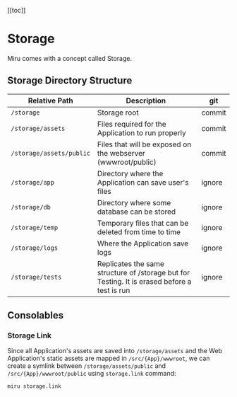 <!--
Storage
    intro

-->

[[toc]]

# Storage

Miru comes with a concept called Storage.
<!--
Applications need to store and retrive files.
Some files are required for an Application to run properly, for example:
images, javascripts, css files, json files, and etc. 
-->

## Storage Directory Structure

| Relative Path            | Description                                                                                  | git    |
|--------------------------|----------------------------------------------------------------------------------------------|--------|
| `/storage`               | Storage root                                                                                 | commit |
| `/storage/assets`        | Files required for the Application to run properly                                           | commit |
| `/storage/assets/public` | Files that will be exposed on the webserver (wwwroot/public)                                 | commit |
| `/storage/app`           | Directory where the Application can save user's files                                        | ignore |
| `/storage/db`            | Directory where some database can be stored                                                  | ignore |
| `/storage/temp`          | Temporary files that can be deleted from time to time                                        | ignore |
| `/storage/logs`          | Where the Application save logs                                                              | ignore |
| `/storage/tests`         | Replicates the same structure of /storage but for Testing. It is erased before a test is run | ignore |

## Consolables

### Storage Link

Since all Application's assets are saved into `/storage/assets` and the
Web Application's static assets are mapped in `/src/{App}/wwwroot`, we can
create a symlink between `/storage/assets/public` and `/src/{App}/wwwroot/public` using `storage.link` command:

```shell
miru storage.link
```